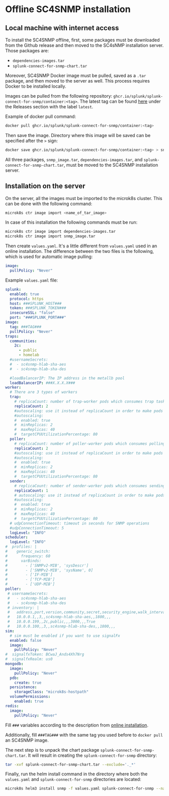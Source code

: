 # Offline SC4SNMP installation

## Local machine with internet access
To install the SC4SNMP offline, first, some packages must be downloaded from the Github release and then moved
to the SC4sNMP installation server. Those packages are:

- `dependencies-images.tar`
- `splunk-connect-for-snmp-chart.tar`

Moreover, SC4SNMP Docker image must be pulled, saved as a `.tar` package, and then moved to the server as well. 
This process requires Docker to be installed locally.

Images can be pulled from the following repository: `ghcr.io/splunk/splunk-connect-for-snmp/container:<tag>`. 
The latest tag can be found [here](https://github.com/splunk/splunk-connect-for-snmp) under the Releases section with the label `latest`.


Example of docker pull command:

```bash
docker pull ghcr.io/splunk/splunk-connect-for-snmp/container:<tag>
```

Then save the image. Directory where this image will be saved can be specified after the `>` sign:

```bash
docker save ghcr.io/splunk/splunk-connect-for-snmp/container:<tag> > snmp_image.tar
```
All three packages, `snmp_image.tar`, `dependencies-images.tar`, and `splunk-connect-for-snmp-chart.tar`, must be moved to the SC4SNMP installation server.

## Installation on the server

On the server, all the images must be imported to the microk8s cluster. This can be done with the following command:

```bash
microk8s ctr image import <name_of_tar_image>
```

In case of this installation the following commands must be run:

```bash
microk8s ctr image import dependencies-images.tar
microk8s ctr image import snmp_image.tar 
```

Then create `values.yaml`. It's a little different from `values.yaml` used in an online installation. 
The difference between the two files is the following, which is used for automatic image pulling:

```yaml
image:
  pullPolicy: "Never"
```

Example `values.yaml` file:
```yaml
splunk:
  enabled: true
  protocol: https
  host: ###SPLUNK_HOST###
  token: ###SPLUNK_TOKEN###
  insecureSSL: "false"
  port: "###SPLUNK_PORT###"
image:
  tag: ###TAG###
  pullPolicy: "Never"
traps:
  communities:
    2c:
      - public
      - homelab
  #usernameSecrets:
  #  - sc4snmp-hlab-sha-aes
  #  - sc4snmp-hlab-sha-des

  #loadBalancerIP: The IP address in the metallb pool
  loadBalancerIP: ###X.X.X.X###
worker:
  # There are 3 types of workers 
  trap:
    # replicaCount: number of trap-worker pods which consumes trap tasks
    replicaCount: 2
    #autoscaling: use it instead of replicaCount in order to make pods scalable by itself
    #autoscaling:
    #  enabled: true
    #  minReplicas: 2
    #  maxReplicas: 40
    #  targetCPUUtilizationPercentage: 80
  poller:
    # replicaCount: number of poller-worker pods which consumes polling tasks
    replicaCount: 2
    #autoscaling: use it instead of replicaCount in order to make pods scalable by itself
    #autoscaling:
    #  enabled: true
    #  minReplicas: 2
    #  maxReplicas: 40
    #  targetCPUUtilizationPercentage: 80
  sender:
    # replicaCount: number of sender-worker pods which consumes sending tasks
    replicaCount: 1
    # autoscaling: use it instead of replicaCount in order to make pods scalable by itself
    #autoscaling:
    #  enabled: true
    #  minReplicas: 2
    #  maxReplicas: 40
    #  targetCPUUtilizationPercentage: 80
  # udpConnectionTimeout: timeout in seconds for SNMP operations
  #udpConnectionTimeout: 5
  logLevel: "INFO"
scheduler:
  logLevel: "INFO"
#  profiles: |
#    generic_switch:
#      frequency: 60
#      varBinds:
#        - ['SNMPv2-MIB', 'sysDescr']
#        - ['SNMPv2-MIB', 'sysName', 0]
#        - ['IF-MIB']
#        - ['TCP-MIB']
#        - ['UDP-MIB']
poller:
 # usernameSecrets:
 #   - sc4snmp-hlab-sha-aes
 #   - sc4snmp-hlab-sha-des
 # inventory: |
 #   address,port,version,community,secret,security_engine,walk_interval,profiles,smart_profiles,delete
 #   10.0.0.1,,3,,sc4snmp-hlab-sha-aes,,1800,,,
 #   10.0.0.199,,2c,public,,,3000,,,True
 #   10.0.0.100,,3,,sc4snmp-hlab-sha-des,,1800,,,
sim:
  # sim must be enabled if you want to use signalFx
  enabled: false
  image:
    pullPolicy: "Never"
#  signalfxToken: BCwaJ_Ands4Xh7Nrg
#  signalfxRealm: us0
mongodb:
  image:
    pullPolicy: "Never"
  pdb:
    create: true
  persistence:
    storageClass: "microk8s-hostpath"
  volumePermissions:
    enabled: true
redis:
  image:
    pullPolicy: "Never"
```

Fill `###` variables according to the description from [online installation](../gettingstarted/sc4snmp-installation.md#configure-splunk-enterprise-or-splunk-cloud-connection).

Additionally, fill `###TAG###` with the same tag you used before to `docker pull` an SC4SNMP image.

The next step is to unpack the chart package `splunk-connect-for-snmp-chart.tar`. It will result in creating the `splunk-connect-for-snmp` directory:

```bash
tar -xvf splunk-connect-for-snmp-chart.tar --exclude='._*'
```

Finally, run the helm install command in the directory where both the `values.yaml` and `splunk-connect-for-snmp` directories are located:

```bash
microk8s helm3 install snmp -f values.yaml splunk-connect-for-snmp --namespace=sc4snmp --create-namespace
```
